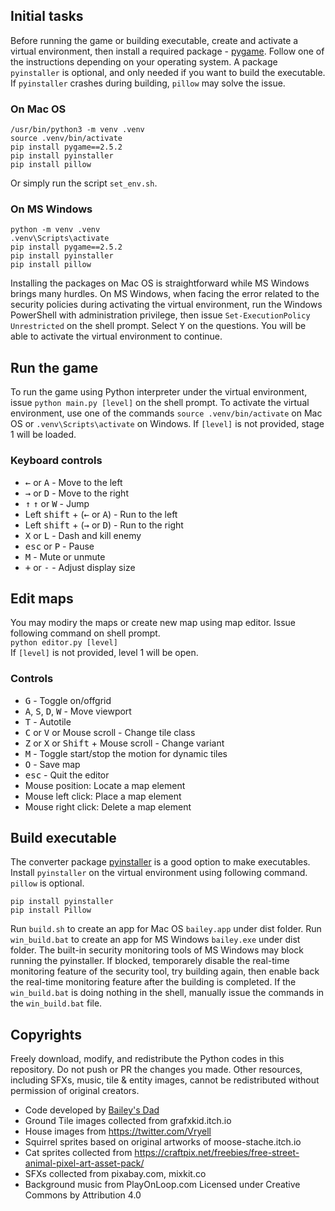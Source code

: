## Initial tasks
Before running the game or building executable, create and activate a virtual environment, then install
a required package - [pygame](https://www.pygame.org/). Follow one of the instructions depending on your operating system. 
A package ```pyinstaller``` is optional, and only needed if you want to build the executable. 
If ```pyinstaller``` crashes during building, ```pillow``` may solve the issue.

### On Mac OS
```
/usr/bin/python3 -m venv .venv   
source .venv/bin/activate   
pip install pygame==2.5.2   
pip install pyinstaller   
pip install pillow   
```   
Or simply run the script ```set_env.sh```.

### On MS Windows
```
python -m venv .venv   
.venv\Scripts\activate   
pip install pygame==2.5.2   
pip install pyinstaller   
pip install pillow   
```   

Installing the packages on Mac OS is straightforward while MS Windows brings many hurdles. 
On MS Windows, when facing the error related to the security policies during activating the virtual environment, 
run the Windows PowerShell with administration privilege, then issue ```Set-ExecutionPolicy Unrestricted``` 
on the shell prompt. Select <kbd>Y</kbd> on the questions. You will be able to activate the virtual environment 
to continue.  

## Run the game   
To run the game using Python interpreter under the virtual environment, issue ```python main.py [level]``` 
on the shell prompt. To activate the virtual environment, use one of the commands ```source .venv/bin/activate``` 
on Mac OS or ```.venv\Scripts\activate``` on Windows.  If ```[level]``` is not provided, stage 1 will be loaded.    

### Keyboard controls 
* <kbd>&larr;</kbd> or <kbd>A</kbd> - Move to the left   
* <kbd>&rarr;</kbd> or <kbd>D</kbd> - Move to the right   
* <kbd>&uarr;</kbd>  <kbd>&uarr;</kbd> or <kbd>W</kbd> - Jump   
* Left <kbd>shift</kbd> + (<kbd>&larr;</kbd> or <kbd>A</kbd>) - Run to the left   
* Left <kbd>shift</kbd> + (<kbd>&rarr;</kbd> or <kbd>D</kbd>) - Run to the right   
* <kbd/>X</kbd> or <kbd>L</kbd> - Dash and kill enemy   
* <kbd/>esc</kbd> or <kbd>P</kbd> - Pause   
* <kbd/>M</kbd> - Mute or unmute   
* <kbd/>+</kbd> or <kbd>-</kbd> - Adjust display size   

## Edit maps
You may modiry the maps or create new map using map editor. Issue following command on shell prompt.   
```python editor.py [level]```   
If ```[level]``` is not provided, level 1 will be open.   

### Controls
* <kbd>G</kbd> - Toggle on/offgrid   
* <kbd>A</kbd>, <kbd>S</kbd>, <kbd>D</kbd>, <kbd>W</kbd> - Move viewport   
* <kbd>T</kbd> - Autotile   
* <kbd>C</kbd> or <kbd>V</kbd> or Mouse scroll - Change tile class   
* <kbd>Z</kbd> or <kbd>X</kbd> or <kbd>Shift</kbd> + Mouse scroll - Change variant   
* <kbd>M</kbd> - Toggle start/stop the motion for dynamic tiles   
* <kbd>O</kbd> - Save map   
* <kbd>esc</kbd> - Quit the editor   
* Mouse position: Locate a map element
* Mouse left click: Place a map element
* Mouse right click: Delete a map element 
  
## Build executable
The converter package [pyinstaller](https://pyinstaller.org/en/stable/) is a good option to make executables. 
Install ```pyinstaller``` on the virtual environment using following command. ```pillow``` is optional. 
```
pip install pyinstaller
pip install Pillow
```   
Run ```build.sh``` to create an app for Mac OS ```bailey.app``` under dist folder. 
Run ```win_build.bat``` to create an app for MS Windows ```bailey.exe``` under dist folder. 
The built-in security monitoring tools of MS Windows may block running the pyinstaller. 
If blocked, temporarely disable the real-time monitoring feature of the security tool, try building again, then enable back the real-time monitoring feature after the building is completed. If the ```win_build.bat``` is doing nothing in the shell, manually issue the commands in the ```win_build.bat``` file.

## Copyrights
Freely download, modify, and redistribute the Python codes in this repository. Do not push or PR the changes you made. Other resources, including SFXs, music, tile & entity images, cannot be redistributed without permission of original creators.  
* Code developed by [Bailey's Dad](https://github.com/chiho80/bailey)  
* Ground Tile images collected from grafxkid.itch.io  
* House images from https://twitter.com/Vryell
* Squirrel sprites based on original artworks of moose-stache.itch.io  
* Cat sprites collected from https://craftpix.net/freebies/free-street-animal-pixel-art-asset-pack/
* SFXs collected from pixabay.com, mixkit.co  
* Background music from PlayOnLoop.com Licensed under Creative Commons by Attribution 4.0
